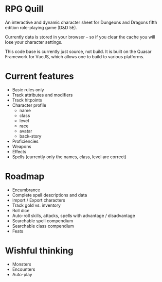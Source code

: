 # RPG Quill
An interactive and dynamic character sheet for Dungeons and Dragons fifth edition role-playing game (D&D 5E). 

Currently data is stored in your browser – so if you clear the cache you will lose your character settings. 

This code base is currently just source, not build. It is built on the Quasar Framework for VueJS, which allows one to build to various platforms.

# Current features
* Basic rules only
* Track attributes and modifiers
* Track hitpoints
* Character profile
  * name
  * class
  * level
  * race
  * avatar
  * back-story
* Proficiencies
* Weapons
* Effects
* Spells (currently only the names, class, level are correct)

# Roadmap
* Encumbrance
* Complete spell descriptions and data
* Import / Export characters
* Track gold vs. inventory
* Roll dice
* Auto-roll skills, attacks, spells with advantage / disadvantage
* Searchable spell compendium
* Searchable class compendium
* Feats

# Wishful thinking
* Monsters
* Encounters
* Auto-play


